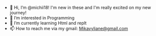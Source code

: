 - 👋 Hi, I’m @michii18! I'm new in these and I'm really excited on my new journey!
- 👀 I’m interested in Programming 
- 🌱 I’m currently learning Html and replt
- 📫 How to reach me via my gmail: Mikavyliane@gmail.com

<!---
michii18/michii18 is a ✨ special ✨ repository because its `README.md` (this file) appears on your GitHub profile.
You can click the Preview link to take a look at your changes.
--->
